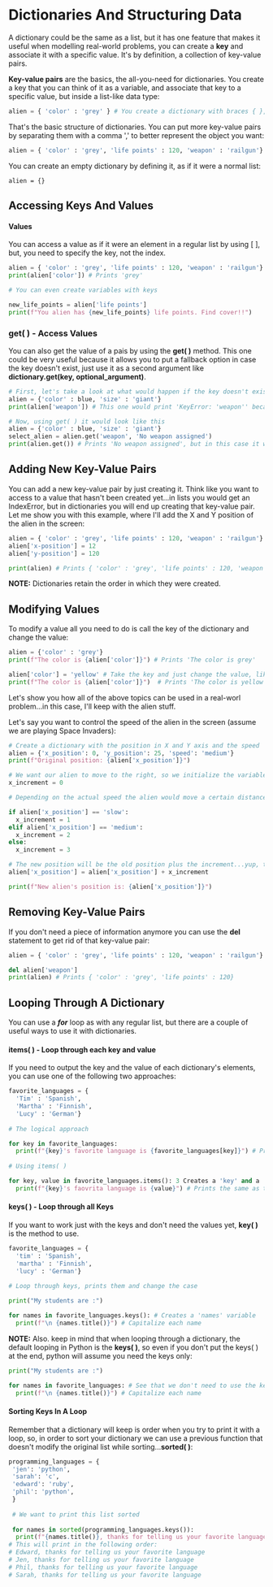 # Dictionaries And Structuring Data

A dictionary could be the same as a list, but it has one feature that makes it useful when modelling real-world problems, you can create a **key** and associate it with a specific value. It's by definition, a collection of key-value pairs.

**Key-value pairs** are the basics, the all-you-need for dictionaries. You create a key that you can think of it as a variable, and associate that key to a specific value, but inside a list-like data type:

~~~python
alien = { 'color' : 'grey' } # You create a dictionary with braces { }, 'color' is the key and the color grey is the value
~~~

That's the basic structure of dictionaries. You can put more key-value pairs by separating them with a comma ',' to better represent the object you want:

~~~python
alien = { 'color' : 'grey', 'life points' : 120, 'weapon' : 'railgun'} # Here you see a dictionary with 3 key-value pairs
~~~

You can create an empty dictionary by defining it, as if it were a normal list: 

~~~
alien = {}
~~~

## Accessing Keys And Values

#### Values

You can access a value as if it were an element in a regular list by using [ ], but, you need to specify the key, not the index.

~~~python
alien = { 'color' : 'grey', 'life points' : 120, 'weapon' : 'railgun'} # Here you see a dictionary with 3 key-value pairs
print(alien['color']) # Prints 'grey'

# You can even create variables with keys

new_life_points = alien['life points']
print(f"You alien has {new_life_points} life points. Find cover!!") 
~~~

### get( ) - Access Values

You can also get the value of a pais by using the **get( )** method. This one could be very useful because it allows you to put a fallback option in case the key doesn't exist, just use it as a second argument like **dictionary.get(key, optional_argument)**.

~~~python
# First, let's take a look at what would happen if the key doesn't exist
alien = {'color' : blue, 'size' : 'giant'}
print(alien['weapon']) # This one would print 'KeyError: 'weapon'' because there's no such key in the dictionary

# Now, using get( ) it would look like this
alien = {'color' : blue, 'size' : 'giant'}
select_alien = alien.get('weapon', 'No weapon assigned')
print(alien.get()) # Prints 'No weapon assigned', but in this case it won't cause an error
~~~

## Adding New Key-Value Pairs

You can add a new key-value pair by just creating it. Think like you want to access to a value that hasn't been created yet...in lists you would get an IndexError, but in dictionaries you will end up creating that key-value pair. Let me show you with this example, where I'll add the X and Y position of the alien in the screen:

~~~python
alien = { 'color' : 'grey', 'life points' : 120, 'weapon' : 'railgun'}
alien['x-position'] = 12
alien['y-position'] = 120

print(alien) # Prints { 'color' : 'grey', 'life points' : 120, 'weapon' : 'railgun', 'x-position' : 12, 'y-position' : 120}
~~~

**NOTE:** Dictionaries retain the order in which they were created.

## Modifying Values

To modify a value all you need to do is call the key of the dictionary and change the value:

~~~python
alien = {'color' : 'grey'}
print(f"The color is {alien['color']}") # Prints 'The color is grey'

alien['color'] = 'yellow' # Take the key and just change the value, like when you change the value of a normal vairable by re-declaring it
print(f"The color is {alien['color']}")  # Prints 'The color is yellow'
~~~

Let's show you how all of the above topics can be used in a real-worl problem...in this case, I'll keep with the alien stuff.

Let's say you want to control the speed of the alien in the screen (assume we are playing Space Invaders):

~~~python
# Create a dictionary with the position in X and Y axis and the speed
alien = {'x_position': 0, 'y_position': 25, 'speed': 'medium'} 
print(f"Original position: {alien['x_position']}")

# We want our alien to move to the right, so we initialize the variable for the X axis
x_increment = 0

# Depending on the actual speed the alien would move a certain distance. More speed, more increment

if alien['x_position'] == 'slow':
  x_increment = 1
elif alien['x_position'] == 'medium':
  x_increment = 2
else:
  x_increment = 3

# The new position will be the old position plus the increment...yup, that's how it works in real life arcade games
alien['x_position'] = alien['x_position'] + x_increment

print(f"New alien's position is: {alien['x_position']}")
~~~

## Removing Key-Value Pairs

If you don't need a piece of information anymore you can use the **del** statement to get rid of that key-value pair:

~~~python
alien = { 'color' : 'grey', 'life points' : 120, 'weapon' : 'railgun'}

del alien['weapon']
print(alien) # Prints { 'color' : 'grey', 'life points' : 120}
~~~

## Looping Through A Dictionary

You can use a ***for*** loop as with any regular list, but there are a couple of useful ways to use it with dictionaries.

#### items( ) - Loop through each key and value

If you need to output the key and the value of each dictionary's elements, you can use one of the following two approaches:

~~~python
favorite_languages = { 
  'Tim' : 'Spanish',
  'Martha' : 'Finnish',
  'Lucy' : 'German'}
  
# The logical approach

for key in favorite_languages:
  print(f"{key}'s favorite language is {favorite_languages[key]}") # Prints, for example, 'Tim's favorite language is Spanish'
  
# Using items( )

for key, value in favorite_languages.items(): 3 Creates a 'key' and a 'value' variable for keys and values respectively
  print(f"{key}'s faovrita language is {value}") # Prints the same as the above, but is more easy to read
~~~

#### keys( ) - Loop through all Keys

If you want to work just with the keys and don't need the values yet, **key( )** is the method to use.

~~~python
favorite_languages = { 
  'tim' : 'Spanish',
  'martha' : 'Finnish',
  'lucy' : 'German'}
  
# Loop through keys, prints them and change the case

print("My students are :")

for names in favorite_languages.keys(): # Creates a 'names' variable
  print(f"\n {names.title()}") # Capitalize each name
~~~

**NOTE:** Also. keep in mind that when looping through a dictionary, the default looping in Python is the **keys( )**, so even if you don't put the keys( ) at the end, python will assume you need the keys only:

~~~python
print("My students are :")

for names in favorite_languages: # See that we don't need to use the keys( )
  print(f"\n {names.title()}") # Capitalize each name
~~~

#### Sorting Keys In A Loop

Remember that a dictionary will keep is order when you try to print it with a loop, so, in order to sort your dictionary we can use a previous function that doesn't modify the original list while sorting...**sorted( )**:

~~~python
programming_languages = {
 'jen': 'python',
 'sarah': 'c',
 'edward': 'ruby',
 'phil': 'python',
 }
 
 # We want to print this list sorted
 
 for names in sorted(programming_languages.keys()):
  print(f"{names.title()}, thanks for telling us your favorite language")
# This will print in the following order:
# Edward, thanks for telling us your favorite language
# Jen, thanks for telling us your favorite language
# Phil, thanks for telling us your favorite language
# Sarah, thanks for telling us your favorite language
~~~
